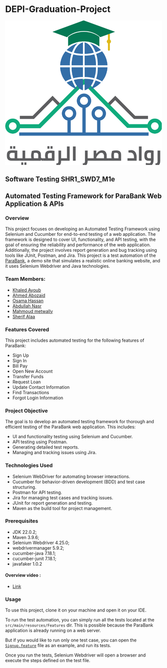 # DEPI-Graduation-Project
![DEPI](./DEPILogo.png)

## Software Testing SHR1_SWD7_M1e

## Automated Testing Framework for ParaBank Web Application & APIs 

### Overview
This project focuses on developing an Automated Testing Framework using Selenium and Cucumber for end-to-end testing of a web application. The framework is designed to cover UI, functionality, and API testing, with the goal of ensuring the reliability and performance of the web application. Additionally, the project involves report generation and bug tracking using tools like JUnit, Postman, and Jira.
This project is a test automation of the [ParaBank](https://parabank.parasoft.com/parabank/index.htm), a demo site that simulates a realistic
online banking website, and it uses Selenium Webdriver and Java technologies.

### Team Members:
- [Khaled Ayoub](https://github.com/Khaled-Ayoub)
- [Ahmed Abozaid](https://github.com/AhmedMAbuzaid1998)
- [Osama Hassan](https://github.com/hassanossama)
- [Abdullah Nasr](https://github.com/aazn37)
- [Mahmoud metwally](https://github.com/ma7moudmetwaly)
- [Sherif Alaa](https://github.com/sherifalaaaali)

###  Features Covered
This project includes automated testing for the following features of ParaBank:

- Sign Up
- Sign In
- Bill Pay
- Open New Account
- Transfer Funds
- Request Loan
- Update Contact Information
- Find Transactions
- Forgot Login Information

### Project Objective
The goal is to develop an automated testing framework for thorough and efficient testing of the ParaBank web application. This includes:

- UI and functionality testing using Selenium and Cucumber.
- API testing using Postman.
- Generating detailed test reports.
- Managing and tracking issues using Jira.

### Technologies Used
- Selenium WebDriver for automating browser interactions.
- Cucumber for behavior-driven development (BDD) and test case structuring.
- Postman for API testing.
- Jira for managing test cases and tracking issues.
- JUnit for report generation and testing.
- Maven as the build tool for project management.

### Prerequisites
- JDK 22.0.2;
- Maven 3.9.6;
- Selenium Webdriver 4.25.0;
- webdrivermanager 5.9.2;
- cucumber-java 7.18.1;
- cucumber-junit 7.18.1;
- javafaker 1.0.2

#### Overview video :
- [Link](https://drive.google.com/file/d/1SYusmVDIhtnHU-oOyQRP4SVEugp-OS9o/view?usp=drive_link)

### Usage
To use this project, clone it on your machine and open it on your IDE.

To run the test automation, you can simply run all the tests located  at the `src/main/resources/Features` dir. This is possible
because the ParaBank application is already running on a web server. 

But if you would like to run only one test case, you can open the
[`Signup.feature`](https://github.com/Khaled-Ayoub/DEPI-Graduation-Project-SWD7-M1e./blob/master/src/main/resources/Features/01_SignUp.feature)
file as an example, and run its tests.

Once you run the tests, Selenium Webdriver will open a browser and execute the steps defined on the test file.
